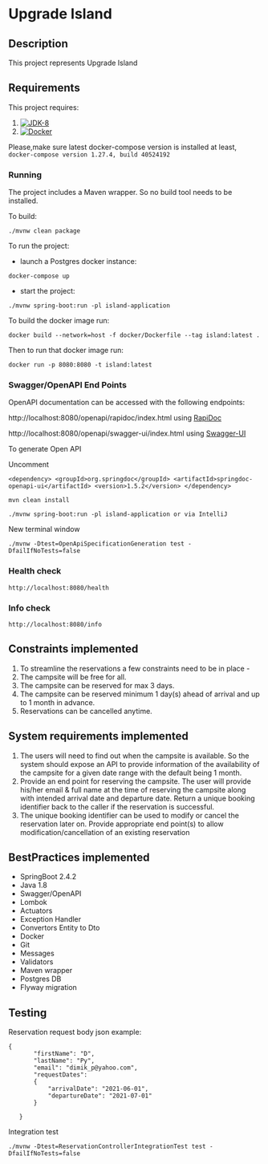 # Upgrade Island

## Description
This project represents Upgrade Island

## Requirements

This project requires:
 1. [![JDK-8](https://img.shields.io/badge/jdk-8-blue?style=for-the-badge&logo=java)](https://adoptopenjdk.net/?variant=openjdk8&jvmVariant=hotspot)
 2. [![Docker](https://img.shields.io/badge/Docker-19-blue?style=for-the-badge&logo=docker)](https://www.docker.com/)
 
 Please,make sure latest docker-compose version is installed
 at least,
 `docker-compose version 1.27.4, build 40524192`
 

### Running

The project includes a Maven wrapper. So no build tool needs to be installed.

To build:

```./mvnw clean package```

To run the project:
- launch a Postgres docker instance: 

```docker-compose up```

- start the project: 

```./mvnw spring-boot:run -pl island-application```

To build the docker image run:

```docker build --network=host -f docker/Dockerfile --tag island:latest .```

Then to run that docker image run:

```docker run -p 8080:8080 -t island:latest```





### Swagger/OpenAPI End Points

OpenAPI documentation can be accessed with the following endpoints:
 
http://localhost:8080/openapi/rapidoc/index.html using [RapiDoc](https://mrin9.github.io/RapiDoc/)

http://localhost:8080/openapi/swagger-ui/index.html using [Swagger-UI](https://swagger.io/tools/swagger-ui/)

To generate Open API

Uncomment 

`<dependency>
   <groupId>org.springdoc</groupId>
   <artifactId>springdoc-openapi-ui</artifactId>
   <version>1.5.2</version>
</dependency>`

`mvn clean install`

`./mvnw spring-boot:run -pl island-application or via IntelliJ`

New terminal window

`./mvnw -Dtest=OpenApiSpecificationGeneration test -DfailIfNoTests=false`


### Health check
`http://localhost:8080/health`

### Info check
`http://localhost:8080/info`


## Constraints implemented
 1. To streamline the reservations a few constraints need to be in place -
 2. The campsite will be free for all.
 3. The campsite can be reserved for max 3 days.
 4. The campsite can be reserved minimum 1 day(s) ahead of arrival and up to 1 month in advance.
 5. Reservations can be cancelled anytime.
 
## System requirements implemented
 1. The users will need to find out when the campsite is available. 
    So the system should expose an API to provide information of the
    availability of the campsite for a given date range with the default being 1 month.
 2. Provide an end point for reserving the campsite. The user will provide his/her email & full name at the time of reserving the campsite
    along with intended arrival date and departure date. Return a unique booking identifier back to the caller if the reservation is successful.
 3. The unique booking identifier can be used to modify or cancel the reservation later on. Provide appropriate end point(s) to allow
    modification/cancellation of an existing reservation    


 ## BestPractices implemented
 - SpringBoot 2.4.2  
 - Java 1.8
 - Swagger/OpenAPI
 - Lombok 
 - Actuators
 - Exception Handler
 - Convertors Entity to Dto
 - Docker
 - Git
 - Messages
 - Validators
 - Maven wrapper
 - Postgres DB
 - Flyway migration
 
 
 ## Testing
 Reservation request body json example:
 ```
{
        "firstName": "D",
        "lastName": "Py",
        "email": "dimik_p@yahoo.com",
        "requestDates":
        {
            "arrivalDate": "2021-06-01",
            "departureDate": "2021-07-01"
        }
        
    }
```

Integration test

```./mvnw -Dtest=ReservationControllerIntegrationTest test -DfailIfNoTests=false```